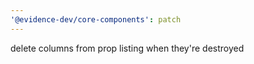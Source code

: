 ```yaml
---
'@evidence-dev/core-components': patch
---
```


delete columns from prop listing when they're destroyed

